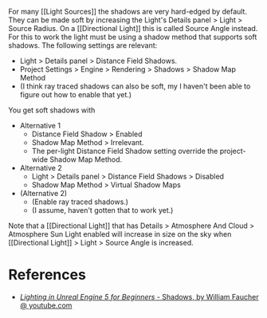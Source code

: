 For many [[Light Sources]] the shadows are very hard-edged by default.
They can be made soft by increasing the Light's Details panel > Light > Source Radius.
On a [[Directional Light]] this is called Source Angle instead.
For this to work the light must be using a shadow method that supports soft shadows.
The following settings are relevant:
- Light > Details panel > Distance Field Shadows.
- Project Settings > Engine > Rendering > Shadows > Shadow Map Method
- (I think ray traced shadows can also be soft, my I haven't been able to figure out how to enable that yet.)

You get soft shadows with
- Alternative 1
	- Distance Field Shadow > Enabled
	- Shadow Map Method > Irrelevant.
	- The per-light Distance Field Shadow setting override the project-wide Shadow Map Method.
- Alternative 2
	- Light > Details panel > Distance Field Shadows > Disabled
	- Shadow Map Method > Virtual Shadow Maps
- (Alternative 2)
	- (Enable ray traced shadows.)
	- (I assume, haven't gotten that to work yet.)

Note that a [[Directional Light]] that has Details > Atmosphere And Cloud > Atmosphere Sun Light enabled will increase in size on the sky when [[Directional Light]] > Light > Source Angle is increased.

# References

- [_Lighting in Unreal Engine 5 for Beginners_ - Shadows, by William Faucher @ youtube.com](https://youtu.be/fSbBsXbjxPo?t=606)
